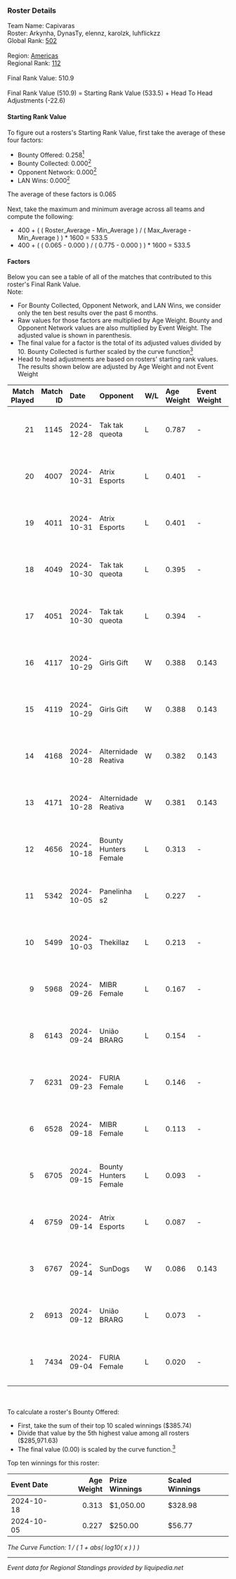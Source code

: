 ### Roster Details<br />
Team Name: Capivaras<br />
Roster: Arkynha, DynasTy, elennz, karolzk, luhflickzz<br />
Global Rank: [502](../../standings_global_2025_02_28.md)<br />
<br />
Region: [Americas]( ../../standings_americas_2025_02_28.md)<br />
Regional Rank: [112]( ../../standings_americas_2025_02_28.md)<br />
<br />
Final Rank Value:  510.9<br />
<br />
Final Rank Value (510.9) = Starting Rank Value (533.5) + Head To Head Adjustments (-22.6)<br />

#### Starting Rank Value<br />
To figure out a rosters's Starting Rank Value, first take the average of these four factors:<br />
- Bounty Offered: 0.258[<sup>1</sup>](#table2)
- Bounty Collected: 0.000[<sup>2</sup>](#table1)
- Opponent Network: 0.000[<sup>2</sup>](#table1)
- LAN Wins: 0.000[<sup>2</sup>](#table1)

The average of these factors is 0.065<br />
<br />
Next, take the maximum and minimum average across all teams and compute the following:<br />
- 400 + ( ( Roster_Average - Min_Average ) / ( Max_Average - Min_Average ) ) * 1600 = 533.5
- 400 + ( ( 0.065 - 0.000 ) / ( 0.775 - 0.000 ) ) * 1600 = 533.5


#### Factors<br />
Below you can see a table of all of the matches that contributed to this roster's Final Rank Value.<br />
Note:<br />

- For Bounty Collected, Opponent Network, and LAN Wins, we consider only the ten best results over the past 6 months.
- Raw values for those factors are multiplied by Age Weight. Bounty and Opponent Network values are also multiplied by Event Weight. The adjusted value is shown in parenthesis.
- The final value for a factor is the total of its adjusted values divided by 10. Bounty Collected is further scaled by the curve function[<sup>3</sup>](#curveFunction)
- Head to head adjustments are based on rosters' starting rank values. The results shown below are adjusted by Age Weight and not Event Weight
<span id="table1"></span><br />


| Match Played | Match ID | Date       | Opponent              | W/L | Age Weight | Event Weight | Bounty Collected | Opponent Network | LAN Wins  | H2H Adj. | Roster                                        |
| -: | -: | :- | :- | :- | :- | :- | :- | :- | :- | -: | :- |
|           21 |     1145 | 2024-12-28 | Tak tak queota        | L   | 0.787      | -            | -                | -                | -         |    -7.78 | Arkynha, DynasTy, elennz, karolzk, luhflickzz |
|           20 |     4007 | 2024-10-31 | Atrix Esports         | L   | 0.401      | -            | -                | -                | -         |    -3.64 | Arkynha, elennz, Le^, luhflickzz, nat1        |
|           19 |     4011 | 2024-10-31 | Atrix Esports         | L   | 0.401      | -            | -                | -                | -         |    -3.75 | Arkynha, elennz, Le^, luhflickzz, nat1        |
|           18 |     4049 | 2024-10-30 | Tak tak queota        | L   | 0.395      | -            | -                | -                | -         |    -4.08 | Arkynha, elennz, Le^, luhflickzz, nat1        |
|           17 |     4051 | 2024-10-30 | Tak tak queota        | L   | 0.394      | -            | -                | -                | -         |    -4.20 | Arkynha, elennz, Le^, luhflickzz, nat1        |
|           16 |     4117 | 2024-10-29 | Girls Gift            | W   | 0.388      | 0.143        | 0.000 (0.000)    | 0.000 (0.000)    | 0 (0.000) |     3.83 | Arkynha, elennz, Le^, luhflickzz, nat1        |
|           15 |     4119 | 2024-10-29 | Girls Gift            | W   | 0.388      | 0.143        | 0.000 (0.000)    | 0.000 (0.000)    | 0 (0.000) |     3.94 | Arkynha, elennz, Le^, luhflickzz, nat1        |
|           14 |     4168 | 2024-10-28 | Alternidade Reativa   | W   | 0.382      | 0.143        | 0.000 (0.000)    | 0.020 (0.001)    | 0 (0.000) |     3.94 | Arkynha, elennz, Le^, luhflickzz, nat1        |
|           13 |     4171 | 2024-10-28 | Alternidade Reativa   | W   | 0.381      | 0.143        | 0.000 (0.000)    | 0.020 (0.001)    | 0 (0.000) |     4.06 | Arkynha, elennz, Le^, luhflickzz, nat1        |
|           12 |     4656 | 2024-10-18 | Bounty Hunters Female | L   | 0.313      | -            | -                | -                | -         |    -3.62 | Arkynha, croma, elennz, luhflickzz, yuu       |
|           11 |     5342 | 2024-10-05 | Panelinha s2          | L   | 0.227      | -            | -                | -                | -         |    -2.77 | Arkynha, croma, elennz, lexy, luhflickzz      |
|           10 |     5499 | 2024-10-03 | Thekillaz             | L   | 0.213      | -            | -                | -                | -         |    -2.40 | Arkynha, croma, elennz, luhflickzz, yuu       |
|            9 |     5968 | 2024-09-26 | MIBR Female           | L   | 0.167      | -            | -                | -                | -         |    -1.00 | Arkynha, croma, elennz, luhflickzz, yuu       |
|            8 |     6143 | 2024-09-24 | União BRARG           | L   | 0.154      | -            | -                | -                | -         |    -1.70 | Arkynha, croma, elennz, luhflickzz, yuu       |
|            7 |     6231 | 2024-09-23 | FURIA Female          | L   | 0.146      | -            | -                | -                | -         |    -0.23 | Arkynha, croma, elennz, luhflickzz, yuu       |
|            6 |     6528 | 2024-09-18 | MIBR Female           | L   | 0.113      | -            | -                | -                | -         |    -1.24 | Arkynha, croma, elennz, luhflickzz, yuu       |
|            5 |     6705 | 2024-09-15 | Bounty Hunters Female | L   | 0.093      | -            | -                | -                | -         |    -1.09 | Arkynha, croma, elennz, luhflickzz, yuu       |
|            4 |     6759 | 2024-09-14 | Atrix Esports         | L   | 0.087      | -            | -                | -                | -         |    -0.85 | Arkynha, croma, elennz, luhflickzz, yuu       |
|            3 |     6767 | 2024-09-14 | SunDogs               | W   | 0.086      | 0.143        | 0.000 (0.000)    | 0.000 (0.000)    | 0 (0.000) |     0.88 | Arkynha, croma, elennz, luhflickzz, yuu       |
|            2 |     6913 | 2024-09-12 | União BRARG           | L   | 0.073      | -            | -                | -                | -         |    -0.83 | Arkynha, croma, elennz, luhflickzz, yuu       |
|            1 |     7434 | 2024-09-04 | FURIA Female          | L   | 0.020      | -            | -                | -                | -         |    -0.03 | Arkynha, croma, elennz, luhflickzz, yuu       |

<br />
<span id="table2"></span><br />
To calculate a roster's Bounty Offered:<br />

- First, take the sum of their top 10 scaled winnings ($385.74)
- Divide that value by the 5th highest value among all rosters ($285,971.63)
- The final value (0.00) is scaled by the curve function.[<sup>3</sup>](#curveFunction)

Top ten winnings for this roster:<br />

| Event Date | Age Weight | Prize Winnings | Scaled Winnings |
| :- | -: | :- | :- |
| 2024-10-18 |      0.313 | $1,050.00      | $328.98         |
| 2024-10-05 |      0.227 | $250.00        | $56.77          |


<span id="curveFunction"></span>_The Curve Function: 1 / ( 1 + abs( log10( x ) ) )_<br />

---
_Event data for Regional Standings provided by liquipedia.net_<br />
